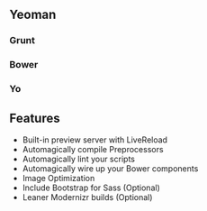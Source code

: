 ## Yeoman

### Grunt 

### Bower

### Yo


## Features

- Built-in preview server with LiveReload
- Automagically compile Preprocessors
- Automagically lint your scripts
- Automagically wire up your Bower components
- Image Optimization
- Include Bootstrap for Sass (Optional)
- Leaner Modernizr builds (Optional)